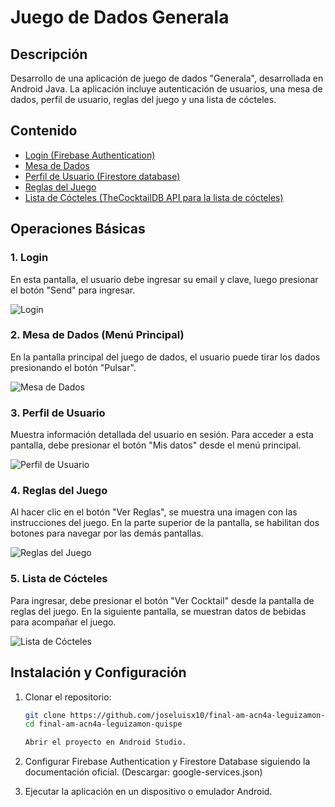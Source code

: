# Juego de Dados Generala

## Descripción

Desarrollo de una aplicación de juego de dados "Generala", desarrollada en Android Java. La aplicación incluye autenticación de usuarios, una mesa de dados, perfil de usuario, reglas del juego y una lista de cócteles.

## Contenido

- [Login (Firebase Authentication)](#1-login)
- [Mesa de Dados](#2-mesa-de-dados-menú-principal)
- [Perfil de Usuario (Firestore database)](#3-perfil-de-usuario)
- [Reglas del Juego](#4-reglas-del-juego)
- [Lista de Cócteles (TheCocktailDB API para la lista de cócteles)](#5-lista-de-cócteles)

## Operaciones Básicas

### 1. Login

En esta pantalla, el usuario debe ingresar su email y clave, luego presionar el botón "Send" para ingresar.

![Login](https://github.com/user-attachments/assets/cd0a64a5-93eb-4608-97bd-95cee9efbef0)

### 2. Mesa de Dados (Menú Principal)

En la pantalla principal del juego de dados, el usuario puede tirar los dados presionando el botón "Pulsar".

![Mesa de Dados](https://github.com/user-attachments/assets/49a0a474-9db3-4cb7-913a-02c5859ba7d2)

### 3. Perfil de Usuario

Muestra información detallada del usuario en sesión. Para acceder a esta pantalla, debe presionar el botón "Mis datos" desde el menú principal.

![Perfil de Usuario](https://github.com/user-attachments/assets/0059b938-cedb-4e2b-bacd-10128fea47fc)

### 4. Reglas del Juego

Al hacer clic en el botón "Ver Reglas", se muestra una imagen con las instrucciones del juego. En la parte superior de la pantalla, se habilitan dos botones para navegar por las demás pantallas.

![Reglas del Juego](https://github.com/user-attachments/assets/8128c3b7-e644-4233-b6a5-ad27d992846a)

### 5. Lista de Cócteles

Para ingresar, debe presionar el botón "Ver Cocktail" desde la pantalla de reglas del juego. En la siguiente pantalla, se muestran datos de bebidas para acompañar el juego.

![Lista de Cócteles](https://github.com/user-attachments/assets/12000ac7-0cb0-4c81-9624-c9348546385d)

## Instalación y Configuración

1. Clonar el repositorio:

   ```sh
   git clone https://github.com/joseluisx10/final-am-acn4a-leguizamon-quispe.git
   cd final-am-acn4a-leguizamon-quispe

   Abrir el proyecto en Android Studio.

2. Configurar Firebase Authentication y Firestore Database siguiendo la documentación oficial. (Descargar: google-services.json)

3. Ejecutar la aplicación en un dispositivo o emulador Android.

